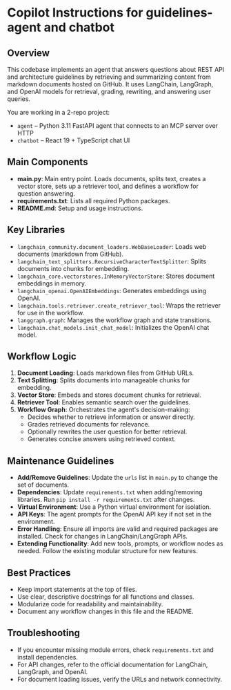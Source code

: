 # Copilot Instructions for guidelines-agent and chatbot

## Overview
This codebase implements an agent that answers questions about REST API and architecture guidelines by retrieving and summarizing content from markdown documents hosted on GitHub. It uses LangChain, LangGraph, and OpenAI models for retrieval, grading, rewriting, and answering user queries.

You are working in a 2-repo project:
- `agent` – Python 3.11 FastAPI agent that connects to an MCP server over HTTP
- `chatbot` – React 19 + TypeScript chat UI

## Main Components
- **main.py**: Main entry point. Loads documents, splits text, creates a vector store, sets up a retriever tool, and defines a workflow for question answering.
- **requirements.txt**: Lists all required Python packages.
- **README.md**: Setup and usage instructions.

## Key Libraries
- `langchain_community.document_loaders.WebBaseLoader`: Loads web documents (markdown from GitHub).
- `langchain_text_splitters.RecursiveCharacterTextSplitter`: Splits documents into chunks for embedding.
- `langchain_core.vectorstores.InMemoryVectorStore`: Stores document embeddings in memory.
- `langchain_openai.OpenAIEmbeddings`: Generates embeddings using OpenAI.
- `langchain.tools.retriever.create_retriever_tool`: Wraps the retriever for use in the workflow.
- `langgraph.graph`: Manages the workflow graph and state transitions.
- `langchain.chat_models.init_chat_model`: Initializes the OpenAI chat model.

## Workflow Logic
1. **Document Loading**: Loads markdown files from GitHub URLs.
2. **Text Splitting**: Splits documents into manageable chunks for embedding.
3. **Vector Store**: Embeds and stores document chunks for retrieval.
4. **Retriever Tool**: Enables semantic search over the guidelines.
5. **Workflow Graph**: Orchestrates the agent's decision-making:
   - Decides whether to retrieve information or answer directly.
   - Grades retrieved documents for relevance.
   - Optionally rewrites the user question for better retrieval.
   - Generates concise answers using retrieved context.

## Maintenance Guidelines
- **Add/Remove Guidelines**: Update the `urls` list in `main.py` to change the set of documents.
- **Dependencies**: Update `requirements.txt` when adding/removing libraries. Run `pip install -r requirements.txt` after changes.
- **Virtual Environment**: Use a Python virtual environment for isolation.
- **API Keys**: The agent prompts for the OpenAI API key if not set in the environment.
- **Error Handling**: Ensure all imports are valid and required packages are installed. Check for changes in LangChain/LangGraph APIs.
- **Extending Functionality**: Add new tools, prompts, or workflow nodes as needed. Follow the existing modular structure for new features.

## Best Practices
- Keep import statements at the top of files.
- Use clear, descriptive docstrings for all functions and classes.
- Modularize code for readability and maintainability.
- Document any workflow changes in this file and the README.

## Troubleshooting
- If you encounter missing module errors, check `requirements.txt` and install dependencies.
- For API changes, refer to the official documentation for LangChain, LangGraph, and OpenAI.
- For document loading issues, verify the URLs and network connectivity.

